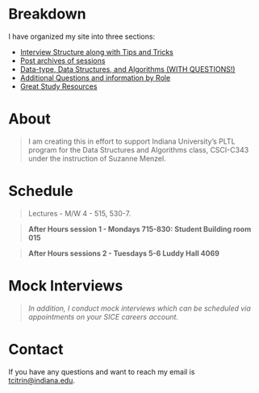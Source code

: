 ---
---
# Breakdown
I have organized my site into three sections:
*   [Interview Structure along with Tips and Tricks](structure)
*   [Post archives of sessions](archives)
*   [Data-type, Data Structures, and Algorithms (WITH QUESTIONS!)](materials)
*   [Additional Questions and information by Role](roles)
*   [Great Study Resources](resources)

# About
>I am creating this in effort to support Indiana University’s PLTL program for the Data Structures and Algorithms class, CSCI-C343 under the instruction of Suzanne Menzel.


# Schedule

>Lectures - M/W 4 - 515, 530-7.

>**After Hours session 1 - Mondays 715-830: Student Building room 015** 

>**After Hours sessions 2 - Tuesdays 5-6 Luddy Hall 4069**

# Mock Interviews

>*In addition, I conduct mock interviews which can be scheduled via appointments on your SICE careers account.*

# Contact

If you have any questions and want to reach my email is [tcitrin@indiana.edu](mailto:tcitrin@indiana.edu).

